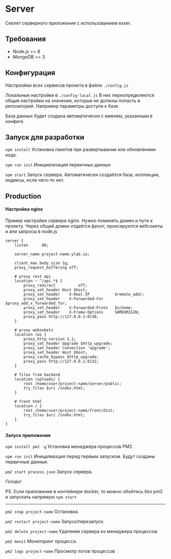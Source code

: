 # Server

Скелет серверного приложения с использованием exser.

## Требования

- Node.js >= 8
- MongoDB >= 3

## Конфигурация

Настроойки всех сервисов проекта в файле `./config.js`

Локальные настройки в `./config-local.js` В них переопределяются общие настройки на значения,
которые не должны попасть в репозиторий. Например параметры доступа к базе.

База данных будет создана автоматически с именем, указанным в конфиге.

## Запуск для разработки

`npm install` Установка пакетов при развертывании или обновлениии кода.

`npm run init` Инициализация первичных данных

`npm start` Запуск сервера. Автоматически создаётся база, коллекции, индексы, если чего-то нет.

## Production

#### Настройка nginx

Пример настройки сервера nginx. Нужно поменять домен и пути к проекту.
Через общий домен отдаётся фронт, проксируются вебсокеты и апи запросы в node.js

```
server {
    listen      80;

    server_name project-name.ylab.io;

    client_max_body_size 1g;
    proxy_request_buffering off;

    # proxy rest api
    location ~ ^/api.*$ {
        proxy_redirect          off;
        proxy_set_header Host $host;
        proxy_set_header    X-Real-IP           $remote_addr;
        proxy_set_header    X-Forwarded-For     $proxy_add_x_forwarded_for;
        proxy_set_header    X-Forwarded-Proto   $scheme;
        proxy_set_header    X-Frame-Options     SAMEORIGIN;
        proxy_pass http://127.0.0.1:8130;
    }

    # proxy websokets
    location /ws {
        proxy_http_version 1.1;
        proxy_set_header Upgrade $http_upgrade;
        proxy_set_header Connection 'upgrade';
        proxy_set_header Host $host;
        proxy_cache_bypass $http_upgrade;
        proxy_pass http://127.0.0.1:8132;
    }

    # files from backend
    location /uploads/ {
        root /home/user/project-name/server/public;
        try_files $uri /index.html;
    }

    # front html
    location / {
        root /home/user/project-name/front/dist;
        try_files $uri /index.html;
    }
}
```

#### Запуск приложения

`npm install pm2 -g` Установка менеджера процессов PM2.

`npm run init` Иницалиазция перед первым запуском. Будут созданы первичные данные.

`pm2 start process.json` Запуск сервера.

_Готово!_

PS. Если приложение в контейнере docker, то можно обойтись без pm2 и запускать напрямую `npm start`

---

`pm2 stop project-name` Остановка.

`pm2 restart project-name` Запуск/перезапуск.

`pm2 delete project-name` Удаление сервера из менеджера процессов.

`pm2 monit` Мониторинг процесса.

`pm2 logs project-name` Просмотр логов процессов

